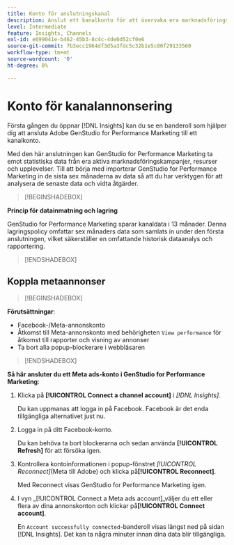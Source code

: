 ```yaml
---
title: Konto för anslutningskanal
description: Anslut ett kanalkonto för att övervaka era marknadsföringskampanjer och resursprestanda för Adobe GenStudio for Performance Marketing.
level: Intermediate
feature: Insights, Channels
exl-id: e699041e-b462-45b3-8c4c-4de0d52cf0e6
source-git-commit: 7b3ecc1964df3d5a3fdc5c32b1e5c80f29133560
workflow-type: tm+mt
source-wordcount: '0'
ht-degree: 0%

---
```


# Konto för kanalannonsering

Första gången du öppnar [!DNL Insights] kan du se en banderoll som hjälper dig att ansluta Adobe GenStudio for Performance Marketing till ett kanalkonto.

Med den här anslutningen kan GenStudio for Performance Marketing ta emot statistiska data från era aktiva marknadsföringskampanjer, resurser och upplevelser. Till att börja med importerar GenStudio for Performance Marketing in de sista sex månaderna av data så att du har verktygen för att analysera de senaste data och vidta åtgärder.

>[!BEGINSHADEBOX]

**Princip för datainmatning och lagring**

GenStudio for Performance Marketing sparar kanaldata i 13 månader. Denna lagringspolicy omfattar sex månaders data som samlats in under den första anslutningen, vilket säkerställer en omfattande historisk dataanalys och rapportering.

>[!ENDSHADEBOX]

## Koppla metaannonser

>[!BEGINSHADEBOX]

**Förutsättningar**:

- Facebook-/Meta-annonskonto
- Åtkomst till Meta-annonskonto med behörigheten `View performance` för åtkomst till rapporter och visning av annonser
- Ta bort alla popup-blockerare i webbläsaren

>[!ENDSHADEBOX]

**Så här ansluter du ett Meta ads-konto i GenStudio for Performance Marketing**:

1. Klicka på **[!UICONTROL Connect a channel account]** i _[!DNL Insights]_.

   Du kan uppmanas att logga in på Facebook. Facebook är det enda tillgängliga alternativet just nu.

1. Logga in på ditt Facebook-konto.

   Du kan behöva ta bort blockerarna och sedan använda **[!UICONTROL Refresh]** för att försöka igen.

1. Kontrollera kontoinformationen i popup-fönstret _[!UICONTROL Reconnect]_(Meta till Adobe) och klicka på&#x200B;**[!UICONTROL Reconnect]**.

   Med Reconnect visas GenStudio for Performance Marketing igen.

1. I vyn _[!UICONTROL Connect a Meta ads account]_väljer du ett eller flera av dina annonskonton och klickar på&#x200B;**[!UICONTROL Connect account]**.

   En `Account successfully connected`-banderoll visas längst ned på sidan [!DNL Insights]. Det kan ta några minuter innan dina data blir tillgängliga.
